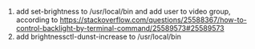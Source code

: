 1. add set-brightness to /usr/local/bin and add user to video group, according to <https://stackoverflow.com/questions/25588367/how-to-control-backlight-by-terminal-command/25589573#25589573>
2. add brightnessctl-dunst-increase to /usr/local/bin
